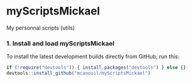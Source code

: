 myScriptsMickael
================

My personnal scripts (utils)

### 1. Install and load myScriptsMickael
To install the latest development builds directly from GitHub, run this:
```r
if (!require("devtools")) { install.packages("devtools") } else {}
devtools::install_github("mcanouil/myScriptsMickael")
```